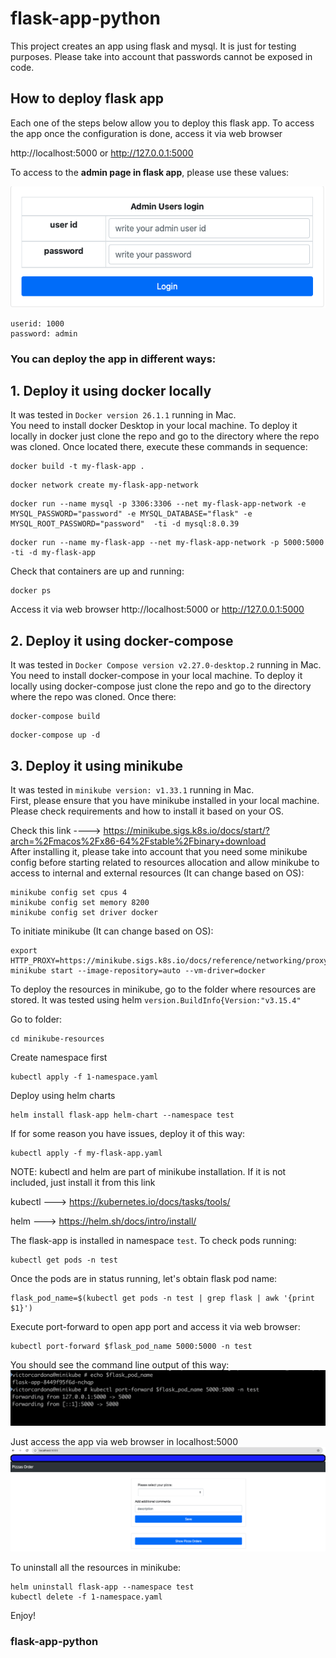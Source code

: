 # flask-app-python

This project creates an app using flask and mysql. 
It is just for testing purposes. Please take into account that passwords cannot be 
exposed in code.

## How to deploy flask app  ##

Each one of the steps below allow you to deploy this flask app. To access the app once the configuration is done,
access it via web browser

 http://localhost:5000  or http://127.0.0.1:5000 

To access to the **admin page in flask app**, please use these values:

![image](images/admin-access.png)

```
userid: 1000
password: admin
```


### You can deploy the app in different ways: ###

## 1. Deploy it using docker locally  ##

It was tested in `Docker version 26.1.1` running in Mac.<br/>
You need to install docker Desktop in your local machine.
To deploy it locally in docker just clone the repo and go to the directory where the repo was cloned. Once located there, execute these commands in sequence:

```
docker build -t my-flask-app .
```
```
docker network create my-flask-app-network
```
```
docker run --name mysql -p 3306:3306 --net my-flask-app-network -e MYSQL_PASSWORD="password" -e MYSQL_DATABASE="flask" -e MYSQL_ROOT_PASSWORD="password"  -ti -d mysql:8.0.39
```
```
docker run --name my-flask-app --net my-flask-app-network -p 5000:5000 -ti -d my-flask-app
```
Check that containers are up and running:

```
docker ps
```


Access it via web browser http://localhost:5000  or http://127.0.0.1:5000

## 2. Deploy it using docker-compose ##
It was tested in `Docker Compose version v2.27.0-desktop.2` running in Mac.<br/>
You need to install docker-compose in your local machine.
To deploy it locally using docker-compose just clone the repo and go to the directory where the repo was cloned. Once there:

```
docker-compose build
```
```
docker-compose up -d
```


## 3. Deploy it using minikube ##
It was tested in `minikube version: v1.33.1` running in Mac.<br/>
First, please ensure that you have minikube installed in your local machine.
Please check requirements and how to install it based on your OS.

Check this link ----> https://minikube.sigs.k8s.io/docs/start/?arch=%2Fmacos%2Fx86-64%2Fstable%2Fbinary+download <br/>
After installing it, please take into account that you need some minikube config before starting related to resources allocation
and allow minikube to access to internal and external resources (It can change based on OS):
```
minikube config set cpus 4
minikube config set memory 8200
minikube config set driver docker
```

To initiate minikube (It can change based on OS):
```
export HTTP_PROXY=https://minikube.sigs.k8s.io/docs/reference/networking/proxy/
minikube start --image-repository=auto --vm-driver=docker
```


To deploy the resources in minikube, go to the folder where resources are stored.
It was tested using helm `version.BuildInfo{Version:"v3.15.4"`

Go to folder:
```
cd minikube-resources
```

Create namespace first
```
kubectl apply -f 1-namespace.yaml
```

Deploy using helm charts
```
helm install flask-app helm-chart --namespace test
```

If for some reason you have issues, deploy it of this way:
```
kubectl apply -f my-flask-app.yaml
```

NOTE: kubectl and helm are part of minikube installation. If it is not included, just install it 
from this link 


kubectl --->  https://kubernetes.io/docs/tasks/tools/

helm ---> https://helm.sh/docs/intro/install/

The flask-app is installed in namespace `test`. To check pods running:
```
kubectl get pods -n test 
```

Once the pods are in status running, let's obtain flask pod name:
```
flask_pod_name=$(kubectl get pods -n test | grep flask | awk '{print $1}')
```

Execute port-forward to open app port and access it via web browser:
```
kubectl port-forward $flask_pod_name 5000:5000 -n test
```


You should see the command line output of this way:
![image](images/port-forward.png)

Just access the app via web browser in localhost:5000
![image](images/app-running.png)


To uninstall all the resources in minikube:
```
helm uninstall flask-app --namespace test
kubectl delete -f 1-namespace.yaml
```

Enjoy!
### flask-app-python ###